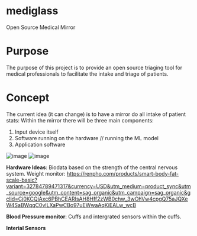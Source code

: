# mediglass
Open Source Medical Mirror 


# Purpose 

The purpose of this project is to provide an open source triaging tool for medical professionals to facilitate the intake and triage of patients.  

# Concept 

The current idea (it can change) is to have a mirror do all intake of patient stats:  Within the mirror there will be three main components: 

1. Input device itself
2. Software running on the hardware // running the ML model 
3. Application software 


![image](https://user-images.githubusercontent.com/90342441/150229839-9ef076f5-c288-436a-8ef4-b0ec5a550418.png)
![image](https://user-images.githubusercontent.com/90342441/150229879-2819b3e2-0188-4b82-bf6c-d0ea050d9519.png)



**Hardware Ideas**:  Biodata based on the strength of the central nervous system.   Weight monitor: https://renpho.com/products/smart-body-fat-scale-basic?variant=32784789471317&currency=USD&utm_medium=product_sync&utm_source=google&utm_content=sag_organic&utm_campaign=sag_organic&gclid=Cj0KCQiAxc6PBhCEARIsAH8Hff2zWB0chw_3wOhVw4cpgQ75aJQXeW4SaBWqqC0vlLXaPwCBo97uEWwaAqKiEALw_wcB 

**Blood Pressure monitor**: Cuffs and intergrated sensors within the cuffs. 


**Interial Sensors**

